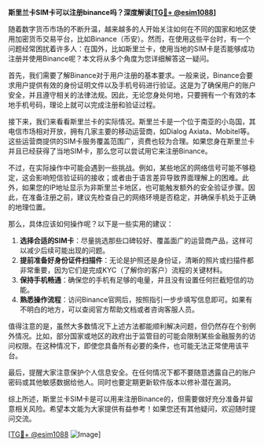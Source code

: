 **斯里兰卡SIM卡可以注册binance吗？深度解读[[TG💪+ @esim1088](https://t.me/s/esim1088)]**

随着数字货币市场的不断升温，越来越多的人开始关注如何在不同的国家和地区使用加密货币交易平台，比如Binance（币安）。然而，在使用这些平台时，有一个问题经常困扰着许多人：在国外，比如斯里兰卡，使用当地的SIM卡是否能够成功注册并使用Binance呢？本文将从多个角度为您详细解答这一疑问。

首先，我们需要了解Binance对于用户注册的基本要求。一般来说，Binance会要求用户提供有效的身份证明文件以及手机号码进行验证。这是为了确保用户的账户安全，并且遵守相关的法律法规。因此，无论您身处何地，只要拥有一个有效的本地手机号码，理论上就可以完成注册和验证过程。

接下来，我们来看看斯里兰卡的实际情况。斯里兰卡是一个位于南亚的小岛国，其电信市场相对开放，拥有几家主要的移动运营商，如Dialog Axiata、Mobitel等。这些运营商提供的SIM卡服务覆盖范围广，资费也较为合理。如果您身在斯里兰卡并且已经获得了当地SIM卡，那么您可以尝试用它来注册Binance。

不过，在实际操作中可能会遇到一些挑战。例如，某些地区的网络信号可能不够稳定，这会影响短信验证码的接收；或者由于语言差异导致界面理解上的困难。此外，如果您的IP地址显示为非斯里兰卡地区，也可能触发额外的安全验证步骤。因此，在准备注册之前，建议先检查自己的网络环境是否稳定，并确保手机处于正确的地理位置。

那么，具体应该如何操作呢？以下是一些实用的建议：

1. **选择合适的SIM卡**：尽量挑选那些口碑较好、覆盖面广的运营商产品，这样可以减少后续可能出现的问题。
2. **提前准备好身份证件扫描件**：无论是护照还是身份证，清晰的照片或扫描件都非常重要，因为它们是完成KYC（了解你的客户）流程的关键材料。
3. **保持手机畅通**：确保您的手机有足够的电量，并且没有设置任何拦截短信的功能。
4. **熟悉操作流程**：访问Binance官网后，按照指引一步步填写信息即可。如果有不明白的地方，可以查阅官方帮助文档或者咨询客服人员。

值得注意的是，虽然大多数情况下上述方法都能顺利解决问题，但仍然存在个别例外情况。比如，部分国家或地区的政府出于监管目的可能会限制某些金融服务的访问权限。在这种情况下，即使您具备所有必要的条件，也可能无法正常使用该平台。

最后，提醒大家注意保护个人信息安全。在任何情况下都不要随意透露自己的账户密码或其他敏感数据给他人。同时也要定期更新软件版本以修补潜在漏洞。

综上所述，斯里兰卡SIM卡是可以用来注册Binance的，但需要做好充分准备并留意相关风险。希望本文能为大家提供有益参考！如果您还有其他疑问，欢迎随时提问交流。

[[TG💪+ @esim1088](https://t.me/s/esim1088) ![Image](https://i.postimg.cc/4NQfJmqS/Snipaste-2025-05-13-00-14-12.png)]